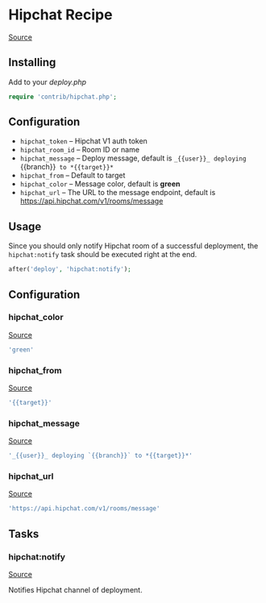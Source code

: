 <!-- DO NOT EDIT THIS FILE! -->
<!-- Instead edit contrib/hipchat.php -->
<!-- Then run bin/docgen -->

# Hipchat Recipe

[Source](/contrib/hipchat.php)



## Installing

Add to your _deploy.php_

```php
require 'contrib/hipchat.php';
```

## Configuration

- `hipchat_token` – Hipchat V1 auth token
- `hipchat_room_id` – Room ID or name
- `hipchat_message` –  Deploy message, default is `_{{user}}_ deploying `{{branch}}` to *{{target}}*`
- `hipchat_from` – Default to target
- `hipchat_color` – Message color, default is **green**
- `hipchat_url` –  The URL to the message endpoint, default is https://api.hipchat.com/v1/rooms/message

## Usage

Since you should only notify Hipchat room of a successful deployment, the `hipchat:notify` task should be executed right at the end.

```php
after('deploy', 'hipchat:notify');
```



## Configuration
### hipchat_color
[Source](https://github.com/deployphp/deployer/blob/master/contrib/hipchat.php#L33)



```php title="Default value"
'green'
```


### hipchat_from
[Source](https://github.com/deployphp/deployer/blob/master/contrib/hipchat.php#L34)



```php title="Default value"
'{{target}}'
```


### hipchat_message
[Source](https://github.com/deployphp/deployer/blob/master/contrib/hipchat.php#L35)



```php title="Default value"
'_{{user}}_ deploying `{{branch}}` to *{{target}}*'
```


### hipchat_url
[Source](https://github.com/deployphp/deployer/blob/master/contrib/hipchat.php#L36)



```php title="Default value"
'https://api.hipchat.com/v1/rooms/message'
```



## Tasks

### hipchat:notify
[Source](https://github.com/deployphp/deployer/blob/master/contrib/hipchat.php#L39)

Notifies Hipchat channel of deployment.




